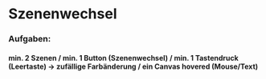 # Szenenwechsel

### Aufgaben: 
#### min. 2 Szenen / min. 1 Button (Szenenwechsel) / min. 1 Tastendruck (Leertaste) -> zufällige Farbänderung / ein Canvas hovered (Mouse/Text)